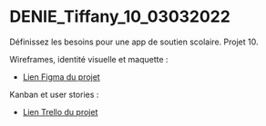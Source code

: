 # DENIE_Tiffany_10_03032022
Définissez les besoins pour une app de soutien scolaire. Projet 10.

Wireframes, identité visuelle et maquette :
- [Lien Figma du projet](https://www.figma.com/file/Af2Ps1xH3lwZHbSvQcNWmR/Learn%40Home-Website-design?node-id=5%3A2)

Kanban et user stories :
- [Lien Trello du projet](https://trello.com/b/GsouDjhp/learnhome-website-kanban)
